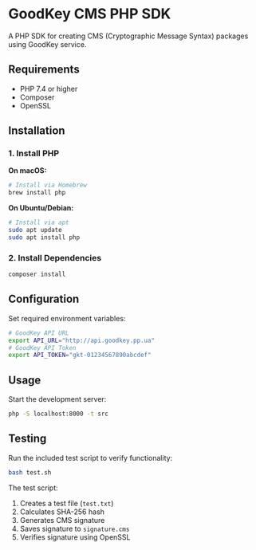 # GoodKey CMS PHP SDK

A PHP SDK for creating CMS (Cryptographic Message Syntax) packages using GoodKey service.

## Requirements

- PHP 7.4 or higher
- Composer
- OpenSSL

## Installation

### 1. Install PHP

**On macOS:**

```sh
# Install via Homebrew
brew install php
```

**On Ubuntu/Debian:**

```sh
# Install via apt
sudo apt update
sudo apt install php
```

### 2. Install Dependencies

```bash
composer install
```

## Configuration

Set required environment variables:

```bash
# GoodKey API URL
export API_URL="http://api.goodkey.pp.ua"
# GoodKey API Token
export API_TOKEN="gkt-01234567890abcdef"
```

## Usage

Start the development server:

```bash
php -S localhost:8000 -t src
```

## Testing

Run the included test script to verify functionality:

```bash
bash test.sh
```

The test script:

1. Creates a test file (`test.txt`)
2. Calculates SHA-256 hash
3. Generates CMS signature
4. Saves signature to `signature.cms`
5. Verifies signature using OpenSSL
